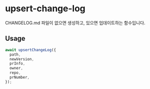 # upsert-change-log

CHANGELOG.md 파일이 없으면 생성하고, 있으면 업데이트하는 함수입니다.

## Usage

```typescript
await upsertChangeLog({
  path,
  newVersion,
  prInfo,
  owner,
  repo,
  prNumber,
});
```
